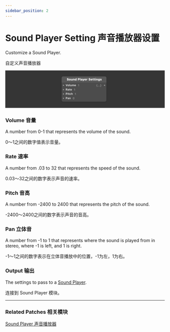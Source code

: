 ```yaml
---
sidebar_position: 2
---
```


# Sound Player Setting 声音播放器设置

Customize a Sound Player.

自定义声音播放器

![Image](./../../static/img/docs/Device/sound-player-settings.png)

### Volume 音量

A number from 0-1 that represents the volume of the sound.

0～1之间的数字值表示音量。

### Rate 速率

A number from .03 to 32 that represents the speed of the sound.

0.03～32之间的数字表示声音的速率。

### Pitch 音高

A number from -2400 to 2400 that represents the pitch of the sound.

-2400～2400之间的数字表示声音的音高。

### Pan 立体音

A number from -1 to 1 that represents where the sound is played from in stereo, where -1 is left, and 1 is right.

-1～1之间的数字表示在立体音播放中的位置，-1为左，1为右。

### Output 输出

The settings to pass to a [Sound Player](./Sound%20Player.md).

连接到 Sound Player 模块。

------

### Related Patches 相关模块

[Sound Player 声音播放器](./Sound%20Player.md)
